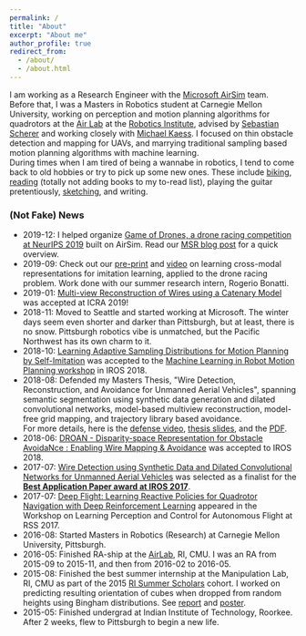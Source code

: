 ```yaml
---
permalink: /
title: "About"
excerpt: "About me"
author_profile: true
redirect_from: 
  - /about/
  - /about.html
---
```


I am working as a Research Engineer with the [Microsoft AirSim](https://github.com/microsoft/airsim/) team.    
Before that, I was a Masters in Robotics student at Carnegie Mellon University, working on perception and motion planning algorithms for quadrotors at the [Air Lab](theairlab.org) at the [Robotics Institute](https://www.ri.cmu.edu), advised by [Sebastian Scherer](https://www.ri.cmu.edu/ri-faculty/sebastian-scherer/) and working closely with [Michael Kaess](http://frc.ri.cmu.edu/~kaess/). 
I focused on thin obstacle detection and mapping for UAVs, and marrying traditional sampling based motion planning algorithms with machine learning.    
During times when I am tired of being a wannabe in robotics, I tend to come back to old hobbies or try to pick up some new ones. 
These include [biking](https://www.strava.com/athletes/4053560), [reading](https://www.goodreads.com/user/show/20408058-ratnesh-madaan) (totally not adding books to my to-read list), playing the guitar pretentiously, [sketching](http://madratman.deviantart.com/gallery), and writing. 

### (Not Fake) News 
- 2019-12: I helped organize [Game of Drones, a drone racing competition at NeurIPS 2019](https://microsoft.github.io/AirSim-NeurIPS2019-Drone-Racing/index.html) built on AirSim.
Read our [MSR blog post](https://www.microsoft.com/en-us/research/blog/game-of-drones-at-neurips-2019-simulation-based-drone-racing-competition-built-on-airsim/?OCID=msr_blog_gameofdrones_neurips_fb) for a quick overview. 
- 2019-09: Check out our [pre-print](https://arxiv.org/abs/1909.06993) and [video](https://www.youtube.com/watch?v=aSugOL0qI44&feature=youtu.be) on learning cross-modal representations for imitation learning, applied to the drone racing problem. Work done with our summer research intern, Rogerio Bonatti. 
- 2019-01: [Multi-view Reconstruction of Wires using a Catenary Model](https://www.ri.cmu.edu/publications/multi-view-reconstruction-of-wires-using-a-catenary-model-2/) was accepted at ICRA 2019!
- 2018-11: Moved to Seattle and started working at Microsoft. The winter days seem even shorter and darker than Pittsburgh, but at least, there is no snow. Pittsburgh robotics vibe is unmatched, but the Pacific Northwest has its own charm to it. 
- 2018-10: [Learning Adaptive Sampling Distributions for Motion Planning by Self-Imitation](https://personalrobotics.cs.washington.edu/workshops/mlmp2018/assets/docs/20_CameraReadySubmission_learn2sample_iros_extended_abstract_compressed.pdf) was accepted to the [Machine Learning in Robot Motion Planning workshop](https://personalrobotics.cs.washington.edu/workshops/mlmp2018/) in IROS 2018. 
- 2018-08: Defended my Masters Thesis, "Wire Detection, Reconstruction, and Avoidance for Unmanned Aerial Vehicles", spanning semantic segmentation using synthetic data generation and dilated convolutional networks, model-based multiview reconstruction, model-free grid mapping, and trajectory library based avoidance.   
For more details, here is the [defense video](https://youtu.be/hcBduruWLp8), [thesis slides](https://docs.google.com/presentation/d/1U0Kb8G4NeIRWEB-_JExFZJwF_xmySf0iUt6d9S42jQ4/edit?usp=sharing), and the [PDF](https://www.ri.cmu.edu/publications/wire-detection-reconstruction-andavoidance-for-unmanned-aerial-vehicles/). 
- 2018-06: [DROAN - Disparity-space Representation for Obstacle AvoidaNce : Enabling Wire Mapping & Avoidance](https://www.ri.cmu.edu/publications/droan-disparity-space-representation-for-obstacle-avoidance-enabling-wire-mapping-avoidance/) was accepted to IROS 2018. 
- 2017-07: [Wire Detection using Synthetic Data and Dilated Convolutional Networks for Unmanned Aerial Vehicles](https://www.ri.cmu.edu/publications/wire-detection-using-synthetic-data-and-dilated-convolutional-networks-for-unmanned-aerial-vehicles/) was selected as a finalist for the [**Best Application Paper award at IROS 2017**](https://www.iros2017.org/program/award-winners).
- 2017-07: [Deep Flight: Learning Reactive Policies for Quadrotor Navigation with Deep Reinforcement Learning](https://ratneshmadaan.github.io/files/deep_flight.pdf) appeared in the  Workshop on Learning Perception and Control for Autonomous Flight at RSS 2017. 
- 2016-08: Started Masters in Robotics (Research) at Carnegie Mellon University, Pittsburgh. 
- 2016-05: Finished RA-ship at the [AirLab](http://theairlab.org/), RI, CMU. I was an RA from 2015-09 to 2015-11, and then from 2016-02 to 2016-05.
- 2015-08: Finished the best summer internship at the Manipulation Lab, RI, CMU as part of the 2015 [RI Summer Scholars](riss.ri.cmu.edu) cohort. I worked on predicting resulting orientation of cubes when dropped from random heights using Bingham distributions. See [report](https://riss.ri.cmu.edu/wp-content/uploads/2015/12/Journal-RISS2015.pdf#page=75) and [poster](https://riss.ri.cmu.edu/wp-content/uploads/2016/01/Ratnesh_Madaan_RISS_poster.pdf). 
- 2015-05: Finished undergrad at Indian Institute of Technology, Roorkee. After 2 weeks, flew to Pittsburgh to begin a new life. 
<!-- Apart from that, I've worked on a few [projects](https://ratneshmadaan.github.io/projects/).  -->

<!-- Prior to this, I worked as an Research Associate I in the Air Lab for a cumulative of 6 months in 2015-2016.
Before that, in summer 2015, I was a Robotics Institute Summer Scholar in the Manipulation Lab, under Erol Sahin and Robbie Paolini, on predicting the outcome of manipulative actions, before intuitive physics became mainstream. 
 --><!-- I also have worked as a Google Summer of Code student with ROS-Industrial, on writing a library which utilizes OMPL for free space planning and the Descartes library for planning in constrained spaces.  -->
<!-- I graduated with a B.Tech. in Mechanical Engineering from Indian Institute of Technology Roorkee in 2015.  -->

<!-- During times when I am tired of being a wannabe in robotics, I tend to come back to old hobbies or try to pick up some new ones. 
These include [biking](https://www.strava.com/athletes/4053560), [reading](https://www.goodreads.com/user/show/20408058-ratnesh-madaan) (totally not adding books to my to-read list), playing the guitar and piano, [sketching](http://madratman.deviantart.com/gallery), and [writing](https://madratman.quora.com). 

If any of this interests you, feel me to contact me at ratneshm@andrew.cmu.edu.
 -->
<!-- Selected Projects
======
 -->
